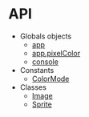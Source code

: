 # API

* Globals objects
  * [app](api/app.md)
  * [app.pixelColor](api/pixelcolor.md)
  * [console](api/console.md)
* Constants
  * [ColorMode](api/colormode.md)
* Classes
  * [Image](api/image.md)
  * [Sprite](api/sprite.md)
